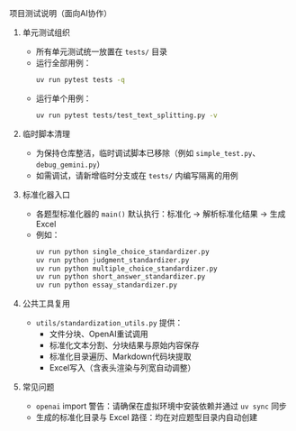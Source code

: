 项目测试说明（面向AI协作）

1. 单元测试组织
   - 所有单元测试统一放置在 `tests/` 目录
   - 运行全部用例：
     ```bash
     uv run pytest tests -q
     ```
   - 运行单个用例：
     ```bash
     uv run pytest tests/test_text_splitting.py -v
     ```

2. 临时脚本清理
   - 为保持仓库整洁，临时调试脚本已移除（例如 `simple_test.py`、`debug_gemini.py`）
   - 如需调试，请新增临时分支或在 `tests/` 内编写隔离的用例

3. 标准化器入口
   - 各题型标准化器的 `main()` 默认执行：标准化 → 解析标准化结果 → 生成 Excel
   - 例如：
     ```bash
     uv run python single_choice_standardizer.py
     uv run python judgment_standardizer.py
     uv run python multiple_choice_standardizer.py
     uv run python short_answer_standardizer.py
     uv run python essay_standardizer.py
     ```

4. 公共工具复用
   - `utils/standardization_utils.py` 提供：
     - 文件分块、OpenAI重试调用
     - 标准化文本分割、分块结果与原始内容保存
     - 标准化目录遍历、Markdown代码块提取
     - Excel写入（含表头渲染与列宽自动调整）

5. 常见问题
   - `openai` import 警告：请确保在虚拟环境中安装依赖并通过 `uv sync` 同步
   - 生成的标准化目录与 Excel 路径：均在对应题型目录内自动创建



